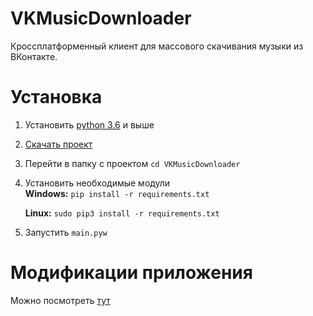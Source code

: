 # VKMusicDownloader
Кроссплатформенный клиент для массового скачивания музыки из ВКонтакте.

# **Установка**
1. Установить [python 3.6](https://www.python.org/) и выше 
2. [Скачать проект](https://github.com/keyzt/VKMusicDownloader/archive/master.zip)
3. Перейти в папку с проектом `cd VKMusicDownloader`
4. Установить необходимые модули  
   **Windows:** `pip install -r requirements.txt`
   
   **Linux:** `sudo pip3 install -r requirements.txt`
5. Запустить `main.pyw`


# **Модификации приложения**

Можно посмотреть [тут](https://github.com/keyzt/VKMusicDownloader/network/members)